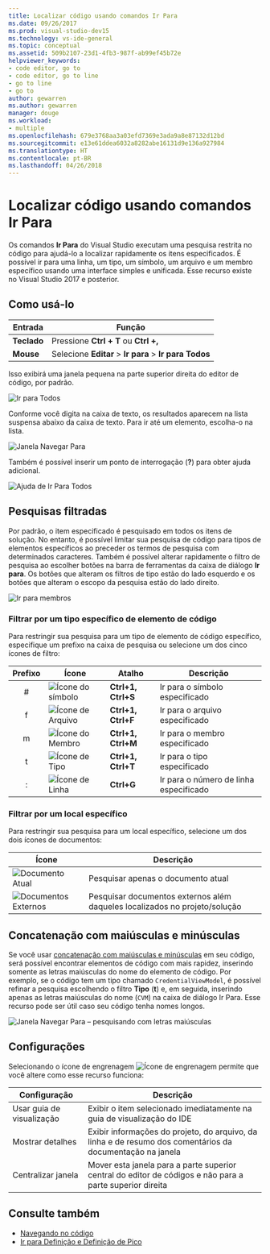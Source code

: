 ```yaml
---
title: Localizar código usando comandos Ir Para
ms.date: 09/26/2017
ms.prod: visual-studio-dev15
ms.technology: vs-ide-general
ms.topic: conceptual
ms.assetid: 509b2107-23d1-4fb3-987f-ab99ef45b72e
helpviewer_keywords:
- code editor, go to
- code editor, go to line
- go to line
- go to
author: gewarren
ms.author: gewarren
manager: douge
ms.workload:
- multiple
ms.openlocfilehash: 679e3768aa3a03efd7369e3ada9a8e87132d12bd
ms.sourcegitcommit: e13e61ddea6032a8282abe16131d9e136a927984
ms.translationtype: HT
ms.contentlocale: pt-BR
ms.lasthandoff: 04/26/2018
---
```

# <a name="find-code-using-go-to-commands"></a>Localizar código usando comandos Ir Para

Os comandos **Ir Para** do Visual Studio executam uma pesquisa restrita no código para ajudá-lo a localizar rapidamente os itens especificados. É possível ir para uma linha, um tipo, um símbolo, um arquivo e um membro específico usando uma interface simples e unificada. Esse recurso existe no Visual Studio 2017 e posterior.

## <a name="how-to-use-it"></a>Como usá-lo

Entrada        | Função
------------ | ---
**Teclado** | Pressione **Ctrl + T** ou **Ctrl +,**
**Mouse**    | Selecione **Editar** > **Ir para** > **Ir para Todos**

Isso exibirá uma janela pequena na parte superior direita do editor de código, por padrão.

![Ir para Todos](media/gotoall.png)

Conforme você digita na caixa de texto, os resultados aparecem na lista suspensa abaixo da caixa de texto. Para ir até um elemento, escolha-o na lista.

![Janela Navegar Para](../ide/media/vside_navigatetowindow.png "Janela Navegar Para")

Também é possível inserir um ponto de interrogação (**?**) para obter ajuda adicional.

  ![Ajuda de Ir Para Todos](media/gotoall_help.png)

## <a name="filtered-searches"></a>Pesquisas filtradas
Por padrão, o item especificado é pesquisado em todos os itens de solução. No entanto, é possível limitar sua pesquisa de código para tipos de elementos específicos ao preceder os termos de pesquisa com determinados caracteres. Também é possível alterar rapidamente o filtro de pesquisa ao escolher botões na barra de ferramentas da caixa de diálogo **Ir para**. Os botões que alteram os filtros de tipo estão do lado esquerdo e os botões que alteram o escopo da pesquisa estão do lado direito.

![Ir para membros](../ide/media/vside_navigation_toolbar.png)

### <a name="filter-to-a-specific-type-of-code-element"></a>Filtrar por um tipo específico de elemento de código
Para restringir sua pesquisa para um tipo de elemento de código específico, especifique um prefixo na caixa de pesquisa ou selecione um dos cinco ícones de filtro:

Prefixo | Ícone | Atalho | Descrição
:----: | ---- | -------- | ---
\#      | ![Ícone do símbolo](media/gotoall_symbolicon.png) | **Ctrl+1, Ctrl+S** | Ir para o símbolo especificado
f      | ![Ícone de Arquivo](media/gotoall_fileicon.png)     | **Ctrl+1, Ctrl+F** | Ir para o arquivo especificado
m      | ![Ícone do Membro](media/gotoall_membericon.png) | **Ctrl+1, Ctrl+M** | Ir para o membro especificado
t      | ![Ícone de Tipo](media/gotoall_typeicon.png)     | **Ctrl+1, Ctrl+T** | Ir para o tipo especificado
:      | ![Ícone de Linha](media/gotoall_lineicon.png)     | **Ctrl+G**         | Ir para o número de linha especificado

### <a name="filter-to-a-specific-location"></a>Filtrar por um local específico
Para restringir sua pesquisa para um local específico, selecione um dos dois ícones de documentos:

Ícone | Descrição
---- | ---
![Documento Atual](media/gotoall_currentdocument.png) | Pesquisar apenas o documento atual
![Documentos Externos](media/gotoall_external.png) | Pesquisar documentos externos além daqueles localizados no projeto/solução

## <a name="camel-casing"></a>Concatenação com maiúsculas e minúsculas
Se você usar [concatenação com maiúsculas e minúsculas](https://en.wikipedia.org/wiki/Camel_case) em seu código, será possível encontrar elementos de código com mais rapidez, inserindo somente as letras maiúsculas do nome do elemento de código. Por exemplo, se o código tem um tipo chamado `CredentialViewModel`, é possível refinar a pesquisa escolhendo o filtro **Tipo** (**t**) e, em seguida, inserindo apenas as letras maiúsculas do nome (`CVM`) na caixa de diálogo Ir Para. Esse recurso pode ser útil caso seu código tenha nomes longos.

![Janela Navegar Para – pesquisando com letras maiúsculas](../ide/media/vside_capitalsearch.png)

## <a name="settings"></a>Configurações
Selecionando o ícone de engrenagem ![Ícone de engrenagem](media/gotoall_gear.png) permite que você altere como esse recurso funciona:

Configuração | Descrição
------- | ---
Usar guia de visualização | Exibir o item selecionado imediatamente na guia de visualização do IDE
Mostrar detalhes    | Exibir informações do projeto, do arquivo, da linha e de resumo dos comentários da documentação na janela
Centralizar janela   | Mover esta janela para a parte superior central do editor de códigos e não para a parte superior direita

## <a name="see-also"></a>Consulte também

- [Navegando no código](../ide/navigating-code.md)
- [Ir para Definição e Definição de Pico](../ide/go-to-and-peek-definition.md)